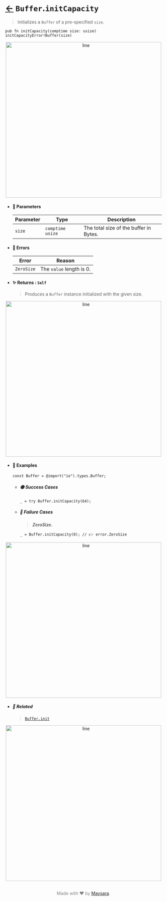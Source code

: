 # [←](../Buffer.md) `Buffer`.`initCapacity`

> Initializes a `Buffer` of a pre-specified `size`.

```zig
pub fn initCapacity(comptime size: usize) initCapacityError!Buffer(size)
```


<div align="center">
<img src="https://github.com/maysara-elshewehy/io-bench/tree/main/dist/img/md/line.png" alt="line" style="width:500px;"/>
</div>

- #### 🧩 Parameters

    | Parameter | Type             | Description                            |
    | --------- | ---------------- | -------------------------------------- |
    | `size`    | `comptime usize` | The total size of the buffer in Bytes. |

- #### 🚫 Errors

    | Error          | Reason                                |
    | -------------- | ------------------------------------- |
    | `ZeroSize`     | The `value` length is 0.              |

- #### ✨ Returns : `Self`

    > Produces a `Buffer` instance initialized with the given size.

<div align="center">
<img src="https://github.com/maysara-elshewehy/io-bench/tree/main/dist/img/md/line.png" alt="line" style="width:500px;"/>
</div>

- #### 🧪 Examples

    ```zig
    const Buffer = @import("io").types.Buffer;
    ```

    - ##### 🟢 Success Cases

        ```zig
        _ = try Buffer.initCapacity(64);
        ```

    - ##### 🔴 Failure Cases

        > **_ZeroSize._**

        ```zig
        _ = Buffer.initCapacity(0); // 👉 error.ZeroSize
        ```

<div align="center">
<img src="https://github.com/maysara-elshewehy/io-bench/tree/main/dist/img/md/line.png" alt="line" style="width:500px;"/>
</div>

- ##### 🔗 Related

  > [`Buffer.init`](./init.md)

<div align="center">
<img src="https://github.com/maysara-elshewehy/io-bench/tree/main/dist/img/md/line.png" alt="line" style="width:500px;"/>
</div>

<p align="center" style="color:grey;"><br />Made with ❤️ by <a href="http://github.com/maysara-elshewehy" target="blank">Maysara</a>.</p>